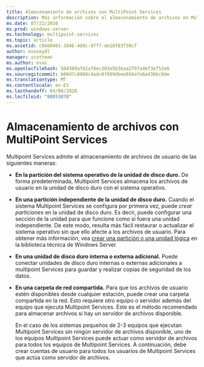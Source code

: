 ```yaml
---
title: Almacenamiento de archivos con MultiPoint Services
description: Más información sobre el almacenamiento de archivos en Multipoint Services
ms.date: 07/22/2016
ms.prod: windows-server
ms.technology: multipoint-services
ms.topic: article
ms.assetid: c9eb0461-3846-4ddc-97ff-de10f03f30cf
author: evaseydl
manager: scottman
ms.author: evas
ms.openlocfilehash: 504389af62af8ec303e5b3baa2797a46f3ef52e6
ms.sourcegitcommit: b00d7c8968c4adc8f699dbee694afe6ed36bc9de
ms.translationtype: MT
ms.contentlocale: es-ES
ms.lasthandoff: 04/08/2020
ms.locfileid: "80853878"
---
```

# <a name="storing-files-with-multipoint-services"></a>Almacenamiento de archivos con MultiPoint Services
Multipoint Services admite el almacenamiento de archivos de usuario de las siguientes maneras:  
  
-   **En la partición del sistema operativo de la unidad de disco duro.** De forma predeterminada, Multipoint Services almacena los archivos de usuario en la unidad de disco duro con el sistema operativo.  
  
-   **En una partición independiente de la unidad de disco duro.** Cuando el sistema Multipoint Services se configura por primera vez, puede *crear particiones* en la unidad de disco duro. Es decir, puede configurar una sección de la unidad para que funcione como si fuera una unidad independiente. De este modo, resulta más fácil restaurar o actualizar el sistema operativo sin que ello afecte a los archivos de usuario. Para obtener más información, vea [crear una partición o una unidad lógica](https://go.microsoft.com/fwlink/?LinkId=182618) en la biblioteca técnica de Windows Server.  
  
-   **En una unidad de disco duro interna o externa adicional.** Puede conectar unidades de disco duro internas o externas adicionales a multipoint Services para guardar y realizar copias de seguridad de los datos.  
  
-   **En una carpeta de red compartida.** Para que los archivos de usuario estén disponibles desde cualquier estación, puede crear una carpeta compartida en la red. Esto requiere otro equipo o servidor además del equipo que ejecuta Multipoint Services. Este es el método recomendado para almacenar archivos si hay un servidor de archivos disponible.  
  
    En el caso de los sistemas pequeños de 2-3 equipos que ejecutan Multipoint Services sin ningún servidor de archivos disponible, uno de los equipos Multipoint Services puede actuar como servidor de archivos para todos los equipos de Multipoint Services. A continuación, debe crear cuentas de usuario para todos los usuarios de Multipoint Services que actúa como servidor de archivos.  
  
